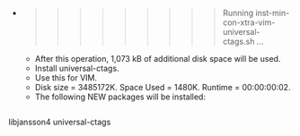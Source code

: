 * >>>>>>>>> Running inst-min-con-xtra-vim-universal-ctags.sh ...
  * After this operation, 1,073 kB of additional disk space will be used.
  * Install universal-ctags.
  * Use this for VIM.
  * Disk size = 3485172K. Space Used = 1480K. Runtime = 00:00:00:02.
  * The following NEW packages will be installed:
  ```bash
libjansson4 universal-ctags
  ```
